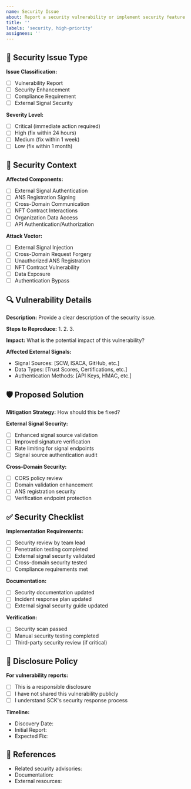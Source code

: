 ```yaml
---
name: Security Issue
about: Report a security vulnerability or implement security feature
title: ''
labels: 'security, high-priority'
assignees: ''
---
```


## 🔐 Security Issue Type

**Issue Classification:**
- [ ] Vulnerability Report
- [ ] Security Enhancement
- [ ] Compliance Requirement
- [ ] External Signal Security

**Severity Level:**
- [ ] Critical (immediate action required)
- [ ] High (fix within 24 hours)
- [ ] Medium (fix within 1 week)
- [ ] Low (fix within 1 month)

## 🎯 Security Context

**Affected Components:**
- [ ] External Signal Authentication
- [ ] ANS Registration Signing
- [ ] Cross-Domain Communication
- [ ] NFT Contract Interactions
- [ ] Organization Data Access
- [ ] API Authentication/Authorization

**Attack Vector:**
- [ ] External Signal Injection
- [ ] Cross-Domain Request Forgery
- [ ] Unauthorized ANS Registration
- [ ] NFT Contract Vulnerability
- [ ] Data Exposure
- [ ] Authentication Bypass

## 🔍 Vulnerability Details

**Description:**
Provide a clear description of the security issue.

**Steps to Reproduce:**
1. 
2. 
3. 

**Impact:**
What is the potential impact of this vulnerability?

**Affected External Signals:**
- Signal Sources: [SCW, ISACA, GitHub, etc.]
- Data Types: [Trust Scores, Certifications, etc.]
- Authentication Methods: [API Keys, HMAC, etc.]

## 🛡️ Proposed Solution

**Mitigation Strategy:**
How should this be fixed?

**External Signal Security:**
- [ ] Enhanced signal source validation
- [ ] Improved signature verification
- [ ] Rate limiting for signal endpoints
- [ ] Signal source authentication audit

**Cross-Domain Security:**
- [ ] CORS policy review
- [ ] Domain validation enhancement
- [ ] ANS registration security
- [ ] Verification endpoint protection

## ✅ Security Checklist

**Implementation Requirements:**
- [ ] Security review by team lead
- [ ] Penetration testing completed
- [ ] External signal security validated
- [ ] Cross-domain security tested
- [ ] Compliance requirements met

**Documentation:**
- [ ] Security documentation updated
- [ ] Incident response plan updated
- [ ] External signal security guide updated

**Verification:**
- [ ] Security scan passed
- [ ] Manual security testing completed
- [ ] Third-party security review (if critical)

## 🚨 Disclosure Policy

**For vulnerability reports:**
- [ ] This is a responsible disclosure
- [ ] I have not shared this vulnerability publicly
- [ ] I understand SCK's security response process

**Timeline:**
- Discovery Date: 
- Initial Report: 
- Expected Fix: 

## 🔗 References

- Related security advisories: 
- Documentation: 
- External resources: 